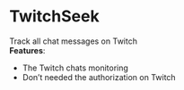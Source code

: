 # TwitchSeek
Track all chat messages on Twitch  
**Features**:
- The Twitch chats monitoring</li>
- Don’t needed the authorization on Twitch</li>

